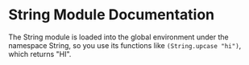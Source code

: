 # String Module Documentation

The String module is loaded into the global environment under the namespace String, so you use its functions like `(String.upcase "hi")`, which returns "HI".
